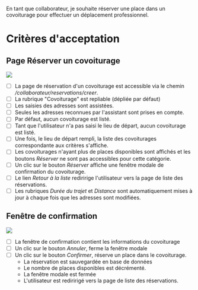 En tant que collaborateur, je souhaite réserver une place dans un covoiturage pour effectuer un déplacement professionnel.

# Critères d'acceptation

## Page Réserver un covoiturage

![](https://github.com/DiginamicFormation/ressources-atelier/raw/master/gestion-du-transport/collab.reservations.reserver.covoiturage.png)

* [ ] La page de réservation d'un covoiturage est accessible via le chemin _/collaborateur/reservations/creer_.
* [ ] La rubrique "Covoiturage" est repliable (dépliée par défaut)
* [ ] Les saisies des adresses sont assistées.
* [ ] Seules les adresses reconnues par l'assistant sont prises en compte.
* [ ] Par défaut, aucun covoiturage est listé.
* [ ] Tant que l'utilisateur n'a pas saisi le lieu de départ, aucun covoiturage est listé.
* [ ] Une fois, le lieu de départ rempli, la liste des covoiturages correspondante aux critères s'affiche.
 * [ ] Les covoiturages n'ayant plus de places disponibles sont affichés et les boutons _Réserver_ ne sont pas accessibles pour cette catégorie.
* [ ] Un clic sur le bouton _Réserver_ affiche une fenêtre modale de confirmation du covoiturage.
* [ ] Le lien _Retour à la liste_ rediririge l'utilisateur vers la page de liste des réservations.
* [ ] Les rubriques _Durée du trajet_ et _Distance_ sont automatiquement mises à jour à chaque fois que les adresses sont modifiées.

## Fenêtre de confirmation

![](https://github.com/DiginamicFormation/ressources-atelier/raw/master/gestion-du-transport/collab.reservations.reserver.covoiturage.confirmation.png)

* [ ] La fenêtre de confirmation contient les informations du covoiturage
* [ ] Un clic sur le bouton _Annuler_, ferme la fenêtre modale
* [ ] Un clic sur le bouton _Confirmer_, réserve un place dans le covoiturage.
  * La réservation est sauvegardée en base de données
  * Le nombre de places disponibles est décrémenté.
  * La fenêtre modale est fermée
  * L'utilisateur est rediririgé vers la page de liste des réservations.
  